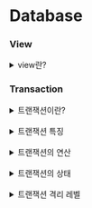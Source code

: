 # Database

### View

<details>
<summary>view란?</summary>

<br>

<div>
데이터베이스에 물리적으로 존재하지 않지만 하나 이상의 테이블로부터 유도된 가상의 테이블로
데이터의 논리적 독립성을 제공하는 데이터베이스 개체입니다.

뷰는 사용자 관점에서 실제 데이터가 저장된 테이블처럼 사용할 수 있습니다.
하지만 인텍스를 설정할 수 없고, 뷰의 정의를 변경할 수 없습니다.
기본키를 포함하고 정의할 경우, 삽입, 삭제, 갱신이 가능합니다.
</div>

* 생성 예시
```sql
CREATE VIEW OOO
AS
SELECT ...
```

* 삭제 예시
```sql
DROP VIEW OOO
```
</details>

### Transaction

<details>
<summary>트랜잭션이란?</summary>

<br>

<div>
트랜잭션은 데이터베이스의 상태를 변화시키는 기능을 수행하기 위한
작업의 단위 또는 한번에 모두 수행되어야 할 일련의 연산입니다.
</div>
</details>

<br>

<details>
<summary>트랜잭션 특징</summary>

<br>

<div>
트랜잭션은 ACID라는 특징이 있습니다.

하나의 트랜잭션은 모두 실행되거나 모두 취소되어야 한다는 Atomicity(원자성),
트랜잭션이 실행에 성공하면 항상 일관성 있는 DB 상태를 유지해야 한다는 Consistency(일관성),
여러 트랜잭션이 동시에 실행 되어도 다른 트랜잭션에 영향을 줄 수 없다는 Isolation(독립성),
커밋된 트랜잭션의 결과는 영구적으로 반영되어야 한다는 Durability(영속성)이 있습니다.

</div>
</details>

<br>

<details>
<summary>트랜잭션의 연산</summary>

<br>

<div>
트랜잭션의 작업에 대해서 Commit 연산과 Rollback 연산이 있습니다.

Commit 연산은 트랜잭션의 작업이 성공적으로 완료되어 데이터베이스에 트랜잭션의 결과를 반영하는 연산입니다.

Rollback 연산은 트랜잭션의 작업이 중간에 실패해 트랜잭션에서 수행한 작업을 되돌리는 연산입니다.
</div>
</details>

<br>

<details>
<summary>트랜잭션의 상태</summary>

<br>

<div>
트랜잭션은 Active, Partially Committed, Commited, Failed, Aborted라는 5개의 상태를 가집니다.
</div>

* Active
  * 트랜잭션이 작업을 수행중인 상태
* Partially Commmited
  * 트랜잭션의 마지막 연산이 끝나 Commit 연산이 실행되기 직전의 상태
* Committed
  * Commit 연산을 실행해 데이터베이스에 결과가 반영된 상태
* Failed
  * 트랜잭션의 작업이 수행중 실패한 상태
* Aborted
  * 트랜잭션 작업이 실패해 Rollback 연산을 실행해 이전 상태로 되돌아간 상태
</details>

<br>

<details>
<summary>트랜잭션 격리 레벨</summary>

<br>

<div>
Read UnCommitted, Read Committed, Repeatable Read, Serializable이 있습니다.
</div>

* Read UnCommitted
  * 다른 트랜잭션에서 커밋되지 않은 내용에 접근이 가능합니다.
  * Lock이 발생하지 않습니다.
  * Dirty Read, Non-Repeatable Read, Phantom Read가 발생할 가능성이 있습니다.

* Read Committed
  * 다른 트랜잭션에서 Commmitted 된 내용만 접근이 가능합니다.
  * Lock이 발생하지 않습니다.
  * Non-Repeatable Read, Phantom Read가 발생할 가능성이 있습니다. 

* Repeatable Read
  * 트랜잭션에서 검색중인 데이터는 다른 트랜잭션에서 수정, 삭제가 불가능합니다.
  * Phantom Read가 발생할 수 있습니다.

* Serializable
  * 트랜잭션이 검색중인 데이터는 다른 트랜잭션에서 수정, 삭제, 조회가 불가능합니다.
  * 모든 이상현상을 방지하지만 성능이 좋지 않습니다.
    
#### Dirty Read
* 다른 트랜잭션에 의해 수정됐지만 아직 Commit 되지 않은 데이터를 읽는 것을 말합니다.

#### Non-Repeatable Read
* 한 트랜잭션에서 여러번 조회할 때 결과가 다르게 나타나는 현상을 말합니다.

#### Phantom Read
* 한 트랜잭션에서 같은 쿼리를 두번 수행할 때 첫 쿼리에 없던 결과가 두 번째 쿼리에 나타나는 현상을 말합니다.
</details>